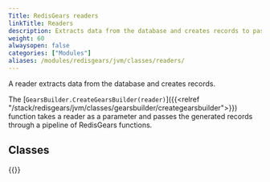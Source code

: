 ```yaml
---
Title: RedisGears readers
linkTitle: Readers
description: Extracts data from the database and creates records to pass through a RedisGears pipeline.
weight: 60
alwaysopen: false
categories: ["Modules"]
aliases: /modules/redisgears/jvm/classes/readers/
---
```


A reader extracts data from the database and creates records.

The [`GearsBuilder.CreateGearsBuilder(reader)`]({{<relref "/stack/redisgears/jvm/classes/gearsbuilder/creategearsbuilder">}}) function takes a reader as a parameter and passes the generated records through a pipeline of RedisGears functions.

## Classes

{{<table-children columnNames="Class,Description" columnSources="LinkTitle,Description" enableLinks="LinkTitle">}}